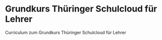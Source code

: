 # Grundkurs Thüringer Schulcloud für Lehrer
Curriculum zum Grundkurs Thüringer Schulcloud für Lehrer
